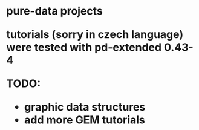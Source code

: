 <h1> pure-data projects</h>

tutorials (sorry in czech language)  
were tested with pd-extended 0.43-4  
  
  
TODO:
- graphic data structures
- add more GEM tutorials
